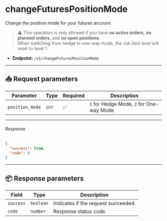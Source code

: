 # changeFuturesPositionMode

Change the position mode for your futures account.

> ⚠️ This operation is only allowed if you have **no active orders**, **no planned orders**, and **no open positions**.  
> When switching from hedge to one-way mode, the risk limit level will reset to level 1.

- **Endpoint:** `/v1/changeFuturesPositionMode`

---

## 📥 Request parameters

| **Parameter**     | **Type**   | **Required** | **Description**                                                                 |
|------------------|------------|--------------|---------------------------------------------------------------------------------|
| `position_mode`   | `int`      | ✅          | `1` for Hedge Mode, `2` for One-way Mode                                        |

---

###### Response

```json
{
  "success": true,
  "code": 0
}
```

---

## 📦 Response parameters

| **Field**     | **Type**   | **Description**                     |
|---------------|------------|-------------------------------------|
| `success`     | `boolean`  | Indicates if the request succeeded. |
| `code`        | `number`   | Response status code.               |
